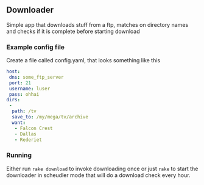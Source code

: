 ## Downloader

Simple app that downloads stuff from a ftp, matches on directory names and checks if it is complete before starting download

### Example config file

Create a file called config.yaml, that looks something like this

```yaml
host:
 dns: some_ftp_server
 port: 21
 username: luser
 pass: ohhai
dirs:
 -
  path: /tv
  save_to: /my/mega/tv/archive
  want:
   - Falcon Crest
   - Dallas
   - Rederiet
```

### Running

Either run ``rake download`` to invoke downloading once or just ``rake`` to start the downloader in scheudler mode that will do a download check every hour.

